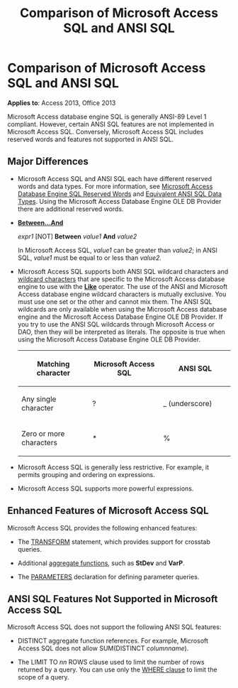﻿---
title: Comparison of Microsoft Access SQL and ANSI SQL
TOCTitle: Comparison of Microsoft Access SQL and ANSI SQL
ms:assetid: 0686f98f-10fe-0e02-e9d1-84ff3e755b57
ms:mtpsurl: https://msdn.microsoft.com/library/Ff844937(v=office.15)
ms:contentKeyID: 48543052
ms.date: 09/18/2015
mtps_version: v=office.15
---

# Comparison of Microsoft Access SQL and ANSI SQL


**Applies to**: Access 2013, Office 2013

Microsoft Access database engine SQL is generally ANSI-89 Level 1 compliant. However, certain ANSI SQL features are not implemented in Microsoft Access SQL. Conversely, Microsoft Access SQL includes reserved words and features not supported in ANSI SQL.

## Major Differences

  - Microsoft Access SQL and ANSI SQL each have different reserved words and data types. For more information, see [Microsoft Access Database Engine SQL Reserved Words](sql-reserved-words.md) and [Equivalent ANSI SQL Data Types](equivalent-ansi-sql-data-types.md). Using the Microsoft Access Database Engine OLE DB Provider there are additional reserved words.

  - **[Between…And](https://docs.microsoft.com/office/vba/access/concepts/miscellaneous/and-operator)**
    
    *expr1* \[NOT\] **Between** *value1* **And** *value2*
    
    In Microsoft Access SQL, *value1* can be greater than *value2*; in ANSI SQL, *value1* must be equal to or less than *value2.*

  - Microsoft Access SQL supports both ANSI SQL wildcard characters and [wildcard characters](using-wildcard-characters-in-string-comparisons.md) that are specific to the Microsoft Access database engine to use with the **[Like](https://docs.microsoft.com/office/vba/access/Concepts/Structured-Query-Language/like-operator-microsoft-access-sql)** operator. The use of the ANSI and Microsoft Access database engine wildcard characters is mutually exclusive. You must use one set or the other and cannot mix them. The ANSI SQL wildcards are only available when using the Microsoft Access database engine and the Microsoft Access Database Engine OLE DB Provider. If you try to use the ANSI SQL wildcards through Microsoft Access or DAO, then they will be interpreted as literals. The opposite is true when using the Microsoft Access Database Engine OLE DB Provider.
    
    <table>
    <colgroup>
    <col style="width: 33%" />
    <col style="width: 33%" />
    <col style="width: 33%" />
    </colgroup>
    <thead>
    <tr class="header">
    <th><p>Matching character</p></th>
    <th><p>Microsoft Access SQL</p></th>
    <th><p>ANSI SQL</p></th>
    </tr>
    </thead>
    <tbody>
    <tr class="odd">
    <td><p>Any single character</p></td>
    <td><p>?</p></td>
    <td><p>_ (underscore)</p></td>
    </tr>
    <tr class="even">
    <td><p>Zero or more characters</p></td>
    <td><p>*</p></td>
    <td><p>%</p></td>
    </tr>
    </tbody>
    </table>


  - Microsoft Access SQL is generally less restrictive. For example, it permits grouping and ordering on expressions.

  - Microsoft Access SQL supports more powerful expressions.

## Enhanced Features of Microsoft Access SQL

Microsoft Access SQL provides the following enhanced features:

  - The [TRANSFORM](transform-statement-microsoft-access-sql.md) statement, which provides support for crosstab queries.

  - Additional [aggregate functions](sql-aggregate-functions-sql.md), such as **StDev** and **VarP**.

  - The [PARAMETERS](parameters-declaration-microsoft-access-sql.md) declaration for defining parameter queries.

## ANSI SQL Features Not Supported in Microsoft Access SQL

Microsoft Access SQL does not support the following ANSI SQL features:

  - DISTINCT aggregate function references. For example, Microsoft Access SQL does not allow SUM(DISTINCT *columnname*).

  - The LIMIT TO *nn* ROWS clause used to limit the number of rows returned by a query. You can use only the [WHERE clause](https://docs.microsoft.com/office/vba/access/Concepts/Structured-Query-Language/where-clause-microsoft-access-sql) to limit the scope of a query.

